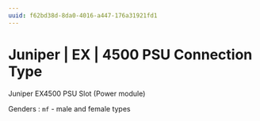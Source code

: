 ```yaml
---
uuid: f62bd38d-8da0-4016-a447-176a31921fd1
---
```

# Juniper | EX | 4500 PSU Connection Type

Juniper EX4500 PSU Slot (Power module)

Genders
: `mf` - male and female types
